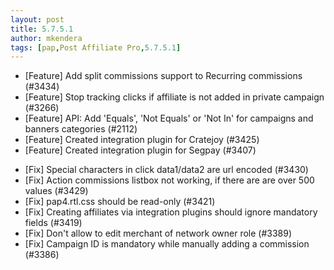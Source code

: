```yaml
---
layout: post
title: 5.7.5.1
author: mkendera
tags: [pap,Post Affiliate Pro,5.7.5.1]
---
```


- [Feature] Add split commissions support to Recurring commissions (#3434)
- [Feature] Stop tracking clicks if affiliate is not added in private campaign (#3266)
- [Feature] API: Add 'Equals', 'Not Equals' or 'Not In' for campaigns and banners categories (#2112)
- [Feature] Created integration plugin for Cratejoy (#3425)
- [Feature] Created integration plugin for Segpay (#3407)

<!--more-->

- [Fix] Special characters in click data1/data2 are url encoded (#3430)
- [Fix] Action commissions listbox not working, if there are are over 500 values (#3429)
- [Fix] pap4.rtl.css should be read-only (#3421)
- [Fix] Creating affiliates via integration plugins should ignore mandatory fields (#3419)
- [Fix] Don't allow to edit merchant of network owner role (#3389)
- [Fix] Campaign ID is mandatory while manually adding a commission (#3386)
